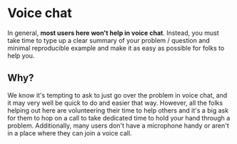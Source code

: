 <!-- alias vc -->

# Voice chat

In general, **most users here won't help in voice chat**. Instead, you must take time to type up a clear summary of your
problem / question and minimal reproducible example and make it as easy as possible for folks to help you.

## Why?

We know it's tempting to ask to just go over the problem in voice chat, and it may very well be quick to do and easier
that way. However, all the folks helping out here are volunteering their time to help others and it's a big ask for them
to hop on a call to take dedicated time to hold your hand through a problem. Additionally, many users don't have a
microphone handy or aren't in a place where they can join a voice call.

